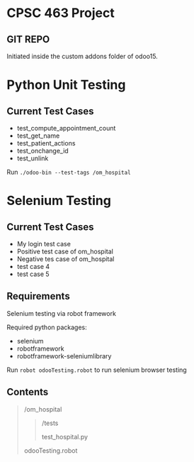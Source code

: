 # CPSC 463 Project
## GIT REPO
Initiated inside the custom addons folder of odoo15.

# Python Unit Testing 
## Current Test Cases
- test_compute_appointment_count
- test_get_name
- test_patient_actions
- test_onchange_id
- test_unlink

Run ```./odoo-bin --test-tags /om_hospital```

# Selenium Testing
## Current Test Cases
- My login test case
- Positive test case of om_hospital
- Negative tes case of om_hospital
- test case 4
- test case 5

## Requirements
Selenium testing via robot framework

Required python packages:
- selenium
- robotframework
- robotframework-seleniumlibrary

Run ```robot odooTesting.robot``` to run selenium browser testing

## Contents
> /om_hospital
> > /tests
> > 
> > test_hospital.py
>
> odooTesting.robot
